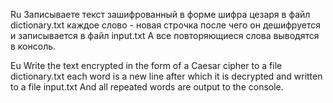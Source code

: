 Ru
Записываете текст зашифрованный в форме шифра цезаря в файл dictionary.txt  каждое слово - новая строчка
после чего он дешифруется и записывается в файл  input.txt
А все повторяющиеся слова выводятся в консоль.

Eu
Write the text encrypted in the form of a Caesar cipher to a file dictionary.txt each word is a new line
after which it is decrypted and written to a file input.txt
And all repeated words are output to the console.

